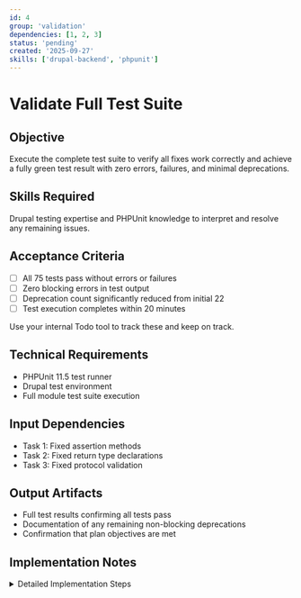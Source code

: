 ```yaml
---
id: 4
group: 'validation'
dependencies: [1, 2, 3]
status: 'pending'
created: '2025-09-27'
skills: ['drupal-backend', 'phpunit']
---
```


# Validate Full Test Suite

## Objective

Execute the complete test suite to verify all fixes work correctly and achieve a fully green test result with zero errors, failures, and minimal deprecations.

## Skills Required

Drupal testing expertise and PHPUnit knowledge to interpret and resolve any remaining issues.

## Acceptance Criteria

- [ ] All 75 tests pass without errors or failures
- [ ] Zero blocking errors in test output
- [ ] Deprecation count significantly reduced from initial 22
- [ ] Test execution completes within 20 minutes

Use your internal Todo tool to track these and keep on track.

## Technical Requirements

- PHPUnit 11.5 test runner
- Drupal test environment
- Full module test suite execution

## Input Dependencies

- Task 1: Fixed assertion methods
- Task 2: Fixed return type declarations
- Task 3: Fixed protocol validation

## Output Artifacts

- Full test results confirming all tests pass
- Documentation of any remaining non-blocking deprecations
- Confirmation that plan objectives are met

## Implementation Notes

<details>
<summary>Detailed Implementation Steps</summary>

1. **Clear caches before testing**:

   ```bash
   vendor/bin/drush cache:rebuild
   ```

2. **Run the full test suite**:

   ```bash
   vendor/bin/phpunit web/modules/contrib/simple_oauth_21/tests web/modules/contrib/simple_oauth_21/modules
   ```

3. **Verify results**:
   - Check for "OK (75 tests, 816 assertions)"
   - Confirm no errors or failures
   - Note deprecation count (should be reduced from 22)

4. **If any tests still fail**:
   - Document the specific failure
   - Apply minimal fix directly:
     - For assertion issues: Use correct PHPUnit methods
     - For deprecations: Add required type hints
     - For environment issues: Make tests environment-aware

5. **Performance check**:
   - Note total execution time
   - Should be under 20 minutes as per requirements

6. **Document results**:
   - Save test output to confirm success
   - Note any remaining non-critical deprecations for future work

7. **Final verification command**:
   ```bash
   vendor/bin/phpunit web/modules/contrib/simple_oauth_21/tests web/modules/contrib/simple_oauth_21/modules | tee test-results-final.txt
   ```
   </details>
